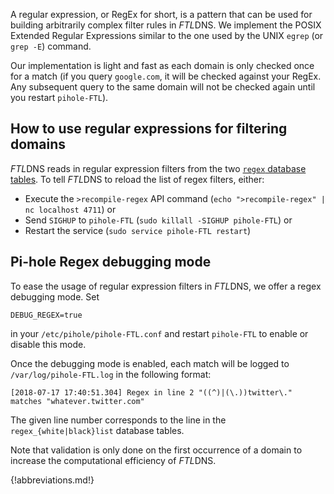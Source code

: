 A regular expression, or RegEx for short, is a pattern that can be used for building arbitrarily complex filter rules in *FTL*DNS.
We implement the POSIX Extended Regular Expressions similar to the one used by the UNIX `egrep` (or `grep -E`) command.

Our implementation is light and fast as each domain is only checked once for a match (if you query `google.com`, it will be checked against your RegEx. Any subsequent query to the same domain will not be checked again until you restart `pihole-FTL`).

## How to use regular expressions for filtering domains
*FTL*DNS reads in regular expression filters from the two [`regex` database tables](../../database/gravity/lists.md).
To tell *FTL*DNS to reload the list of regex filters, either:

- Execute the `>recompile-regex` API command (`echo ">recompile-regex" | nc localhost 4711`) or
- Send `SIGHUP` to `pihole-FTL` (`sudo killall -SIGHUP pihole-FTL`) or
- Restart the service (`sudo service pihole-FTL restart`)

## Pi-hole Regex debugging mode
To ease the usage of regular expression filters in *FTL*DNS, we offer a regex debugging mode. Set
```
DEBUG_REGEX=true
```
in your `/etc/pihole/pihole-FTL.conf` and restart `pihole-FTL` to enable or disable this mode.

Once the debugging mode is enabled, each match will be logged to `/var/log/pihole-FTL.log` in the following format:
```
[2018-07-17 17:40:51.304] Regex in line 2 "((^)|(\.))twitter\." matches "whatever.twitter.com"
```
The given line number corresponds to the line in the `regex_{white|black}list` database tables.

Note that validation is only done on the first occurrence of a domain to increase the computational efficiency of *FTL*DNS.

{!abbreviations.md!}
